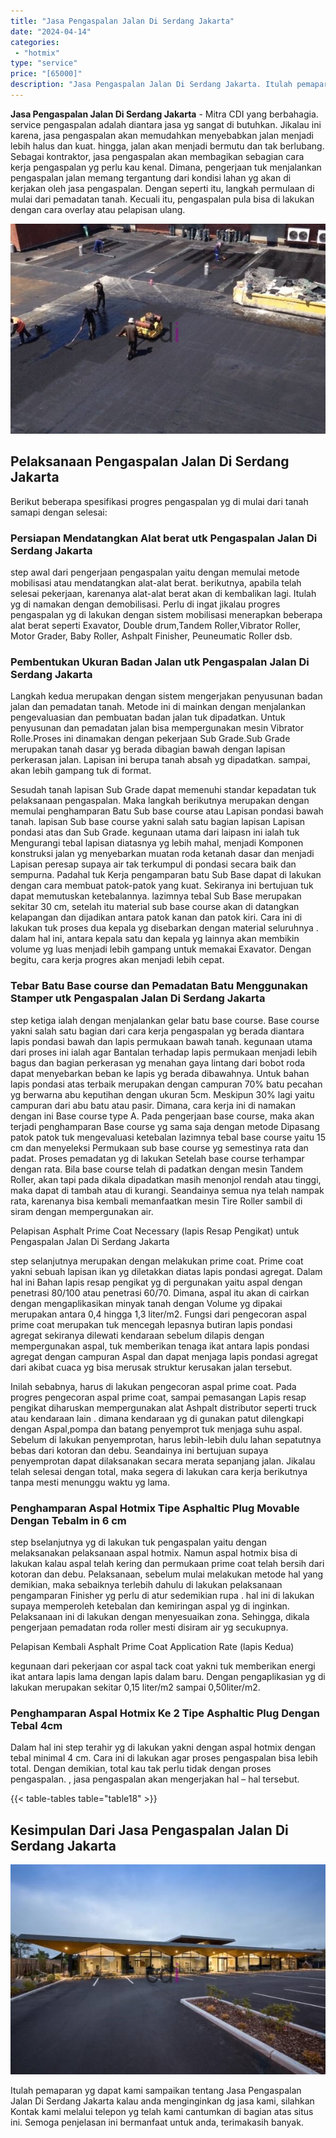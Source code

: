 ```yaml
---
title: "Jasa Pengaspalan Jalan Di Serdang Jakarta"
date: "2024-04-14"
categories:
 - "hotmix"
type: "service"
price: "[65000]"
description: "Jasa Pengaspalan Jalan Di Serdang Jakarta. Itulah pemaparan yg dapat kami sampaikan tentang Jasa Pengaspalan Jalan Di Serdang Jakarta kalau anda menginginkan..."
---
```


**Jasa Pengaspalan Jalan Di Serdang Jakarta** - Mitra CDI yang berbahagia. service pengaspalan adalah diantara jasa yg sangat di butuhkan. Jikalau ini karena, jasa pengaspalan akan memudahkan menyebabkan jalan menjadi lebih halus dan kuat. hingga, jalan akan menjadi bermutu dan tak berlubang. Sebagai kontraktor, jasa pengaspalan akan membagikan sebagian cara kerja pengaspalan yg perlu kau kenal. Dimana, pengerjaan tuk menjalankan pengaspalan jalan memang tergantung dari kondisi lahan yg akan di kerjakan oleh jasa pengaspalan. Dengan seperti itu, langkah permulaan di mulai dari pemadatan tanah. Kecuali itu, pengaspalan pula bisa di lakukan dengan cara overlay atau pelapisan ulang.

![Jasa Pengaspalan Jalan Di Serdang Jakarta](/images/hotmix/jasa-hotmix-aspal-20.jpg)

## Pelaksanaan Pengaspalan Jalan Di Serdang Jakarta

Berikut beberapa spesifikasi progres pengaspalan yg di mulai dari tanah samapi dengan selesai:

### Persiapan Mendatangkan Alat berat utk Pengaspalan Jalan Di Serdang Jakarta

step awal dari pengerjaan pengaspalan yaitu dengan memulai metode mobilisasi atau mendatangkan alat-alat berat. berikutnya, apabila telah selesai pekerjaan, karenanya alat-alat berat akan di kembalikan lagi. Itulah yg di namakan dengan demobilisasi. Perlu di ingat jikalau progres pengaspalan yg di lakukan dengan sistem mobilisasi menerapkan beberapa alat berat seperti Exavator, Double drum,Tandem Roller,Vibrator Roller, Motor Grader, Baby Roller, Ashpalt Finisher, Peuneumatic Roller dsb.

### Pembentukan Ukuran Badan Jalan utk Pengaspalan Jalan Di Serdang Jakarta

Langkah kedua merupakan dengan sistem mengerjakan penyusunan badan jalan dan pemadatan tanah. Metode ini di mainkan dengan menjalankan pengevaluasian dan pembuatan badan jalan tuk dipadatkan. Untuk penyusunan dan pemadatan jalan bisa mempergunakan mesin Vibrator Rolle.Proses ini dinamakan dengan pekerjaan Sub Grade.Sub Grade merupakan tanah dasar yg berada dibagian bawah dengan lapisan perkerasan jalan. Lapisan ini berupa tanah absah yg dipadatkan. sampai, akan lebih gampang tuk di format.

Sesudah tanah lapisan Sub Grade dapat memenuhi standar kepadatan tuk pelaksanaan pengaspalan. Maka langkah berikutnya merupakan dengan memulai penghamparan Batu Sub base course atau Lapisan pondasi bawah tanah. lapisan Sub base course yakni salah satu bagian lapisan Lapisan pondasi atas dan Sub Grade. kegunaan utama dari laipasn ini ialah tuk Mengurangi tebal lapisan diatasnya yg lebih mahal, menjadi Komponen konstruksi jalan yg menyebarkan muatan roda ketanah dasar dan menjadi Lapisan peresap supaya air tak terkumpul di pondasi secara baik dan sempurna. Padahal tuk Kerja pengamparan batu Sub Base dapat di lakukan dengan cara membuat patok-patok yang kuat. Sekiranya ini bertujuan tuk dapat memutuskan ketebalannya. lazimnya tebal Sub Base merupakan sekitar 30 cm, setelah itu material sub base course akan di datangkan kelapangan dan dijadikan antara patok kanan dan patok kiri. Cara ini di lakukan tuk proses dua kepala yg disebarkan dengan material seluruhnya . dalam hal ini, antara kepala satu dan kepala yg lainnya akan membikin volume yg luas menjadi lebih gampang untuk memakai Exavator. Dengan begitu, cara kerja progres akan menjadi lebih cepat.

### Tebar Batu Base course dan Pemadatan Batu Menggunakan Stamper utk Pengaspalan Jalan Di Serdang Jakarta

step ketiga ialah dengan menjalankan gelar batu base course. Base course yakni salah satu bagian dari cara kerja pengaspalan yg berada diantara lapis pondasi bawah dan lapis permukaan bawah tanah. kegunaan utama dari proses ini ialah agar Bantalan terhadap lapis permukaan menjadi lebih bagus dan bagian perkerasan yg menahan gaya lintang dari bobot roda dapat menyebarkan beban ke lapis yg berada dibawahnya. Untuk bahan lapis pondasi atas terbaik merupakan dengan campuran 70% batu pecahan yg berwarna abu keputihan dengan ukuran 5cm. Meskipun 30% lagi yaitu campuran dari abu batu atau pasir. Dimana, cara kerja ini di namakan dengan ini Base course type A. Pada pengerjaan base course, maka akan terjadi penghamparan Base course yg sama saja dengan metode Dipasang patok patok tuk mengevaluasi ketebalan lazimnya tebal base course yaitu 15 cm dan menyeleksi Permukaan sub base course yg semestinya rata dan padat. Proses pemadatan yg di lakukan Setelah base course terhampar dengan rata. Bila base course telah di padatkan dengan mesin Tandem Roller, akan tapi pada dikala dipadatkan masih menonjol rendah atau tinggi, maka dapat di tambah atau di kurangi. Seandainya semua nya telah nampak rata, karenanya bisa kembali memanfaatkan mesin Tire Roller sambil di siram dengan mempergunakan air.

Pelapisan Asphalt Prime Coat Necessary (lapis Resap Pengikat) untuk Pengaspalan Jalan Di Serdang Jakarta

step selanjutnya merupakan dengan melakukan prime coat. Prime coat yakni sebuah lapisan ikan yg diletakkan diatas lapis pondasi agregat. Dalam hal ini Bahan lapis resap pengikat yg di pergunakan yaitu aspal dengan penetrasi 80/100 atau penetrasi 60/70. Dimana, aspal itu akan di cairkan dengan mengaplikasikan minyak tanah dengan Volume yg dipakai merupakan antara 0,4 hingga 1,3 liter/m2. Fungsi dari pengecoran aspal prime coat merupakan tuk mencegah lepasnya butiran lapis pondasi agregat sekiranya dilewati kendaraan sebelum dilapis dengan mempergunakan aspal, tuk memberikan tenaga ikat antara lapis pondasi agregat dengan campuran Aspal dan dapat menjaga lapis pondasi agregat dari akibat cuaca yg bisa merusak struktur kerusakan jalan tersebut.

Inilah sebabnya, harus di lakukan pengecoran aspal prime coat. Pada progres pengecoran aspal prime coat, sampai pemasangan Lapis resap pengikat diharuskan mempergunakan alat Ashpalt distributor seperti truck atau kendaraan lain . dimana kendaraan yg di gunakan patut dilengkapi dengan Aspal,pompa dan batang penyemprot tuk menjaga suhu aspal. Sebelum di lakukan penyemprotan, harus lebih-lebih dulu lahan sepatutnya bebas dari kotoran dan debu. Seandainya ini bertujuan supaya penyemprotan dapat dilaksanakan secara merata sepanjang jalan. Jikalau telah selesai dengan total, maka segera di lakukan cara kerja berikutnya tanpa mesti menunggu waktu yg lama.

### Penghamparan Aspal Hotmix Tipe Asphaltic Plug Movable Dengan Tebalm in 6 cm

step bselanjutnya yg di lakukan tuk pengaspalan yaitu dengan melaksanakan pelaksanaan aspal hotmix. Namun aspal hotmix bisa di lakukan kalau aspal telah kering dan permukaan prime coat telah bersih dari kotoran dan debu. Pelaksanaan, sebelum mulai melakukan metode hal yang demikian, maka sebaiknya terlebih dahulu di lakukan pelaksanaan pengamparan Finisher yg perlu di atur sedemikian rupa . hal ini di lakukan supaya memperoleh ketebalan dan kemiringan aspal yg di inginkan. Pelaksanaan ini di lakukan dengan menyesuaikan zona. Sehingga, dikala pengerjaan pemadatan roda roller mesti disiram air yg secukupnya.

Pelapisan Kembali Asphalt Prime Coat Application Rate (lapis Kedua)

kegunaan dari pekerjaan cor aspal tack coat yakni tuk memberikan energi ikat antara lapis lama dengan lapis dalam baru. Dengan pengaplikasian yg di lakukan merupakan sekitar 0,15 liter/m2 sampai 0,50liter/m2.

### Penghamparan Aspal Hotmix Ke 2 Tipe Asphaltic Plug Dengan Tebal 4cm

Dalam hal ini step terahir yg di lakukan yakni dengan aspal hotmix dengan tebal minimal 4 cm. Cara ini di lakukan agar proses pengaspalan bisa lebih total. Dengan demikian, total kau tak perlu tidak dengan proses pengaspalan. , jasa pengaspalan akan mengerjakan hal – hal tersebut.

{{< table-tables table="table18" >}}

## Kesimpulan Dari Jasa Pengaspalan Jalan Di Serdang Jakarta

![Jasa Pengaspalan Jalan Di Serdang Jakarta](/images/hotmix/jasa-hotmix-aspal-30.jpg)

Itulah pemaparan yg dapat kami sampaikan tentang Jasa Pengaspalan Jalan Di Serdang Jakarta kalau anda menginginkan dg jasa kami, silahkan Kontak kami melalui telepon yg telah kami cantumkan di bagian atas situs ini. Semoga penjelasan ini bermanfaat untuk anda, terimakasih banyak.
